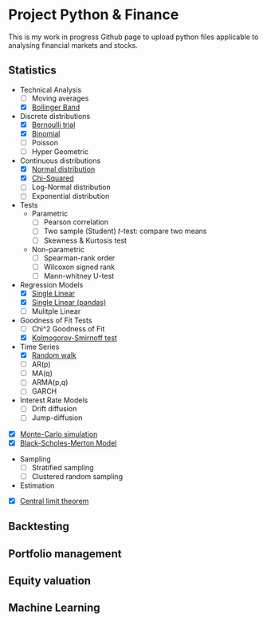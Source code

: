 # Project Python & Finance

This is my work in progress Github page to upload python files applicable to analysing financial markets and stocks.

## Statistics

- Technical Analysis
  - [ ] Moving averages
  - [X] [Bollinger Band](https://github.com/BRushmere/Finance-Models/blob/master/Bollinger_band.ipynb)
- Discrete distributions
  - [x] [Bernoulli trial](https://github.com/BRushmere/BRushmere.github.io/blob/master/Bernoulli_trial.ipynb)
  - [x] [Binomial](https://github.com/BRushmere/BRushmere.github.io/blob/master/Binomial.py)
  - [ ] Poisson
  - [ ] Hyper Geometric
- Continuous distributions
  - [x] [Normal distribution](https://github.com/BRushmere/BRushmere.github.io/blob/master/Normal_distribution.ipynb)
  - [x] [Chi-Squared](https://github.com/BRushmere/BRushmere.github.io/blob/master/ChiSquared.ipynb)
  - [ ] Log-Normal distribution
  - [ ] Exponential distribution
- Tests
  - Parametric
    - [ ] Pearson correlation
    - [ ] Two sample (Student) 𝑡-test: compare two means
    - [ ] Skewness & Kurtosis test
  - Non-parametric
    - [ ] Spearman-rank order
    - [ ] Wilcoxon signed rank
    - [ ] Mann-whitney U-test
- Regression Models
  - [x] [Single Linear](https://github.com/BRushmere/BRushmere.github.io/blob/master/Simple%20Regression%20Model.py)
  - [x] [Single Linear (pandas)](https://github.com/BRushmere/BRushmere.github.io/blob/master/LinRegression%20Pandas.py)
  - [ ] Mulitple Linear
- Goodness of Fit Tests
  - [ ] Chi^2 Goodness of Fit 
  - [x] [Kolmogorov-Smirnoff test](https://github.com/BRushmere/BRushmere.github.io/blob/master/Kolmogorov-Smirnoff%20test.py)
- Time Series
  - [x] [Random walk](https://github.com/BRushmere/BRushmere.github.io/blob/master/Random%20walk.ipynb)
  - [ ] AR(p)
  - [ ] MA(q)
  - [ ] ARMA(p,q)
  - [ ] GARCH
- Interest Rate Models
  - [ ] Drift diffusion
  - [ ] Jump-diffusion
- [x] [Monte-Carlo simulation](https://github.com/BRushmere/BRushmere.github.io/blob/master/MonteCarlo.ipynb)
- [x] [Black-Scholes-Merton Model](https://github.com/BRushmere/BRushmere.github.io/blob/master/BSM_call.py)
- Sampling
  - [ ] Stratified sampling
  - [ ] Clustered random sampling
- Estimation
- [x] [Central limit theorem](https://github.com/BRushmere/BRushmere.github.io/blob/master/Central%20limit%20theorem.ipynb)

## Backtesting

## Portfolio management

## Equity valuation

## Machine Learning
